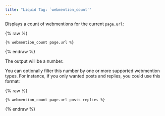 ```yaml
---
title: "Liquid Tag: `webmention_count`"
---
```


Displays a count of webmentions for the current `page.url`:

{% raw %}

```liquid
{% webmention_count page.url %}
```

{% endraw %}

The output will be a number.

You can optionally filter this number by one or more supported webmention types. For instance, if you only wanted posts and replies, you could use this format:

{% raw %}

```liquid
{% webmention_count page.url posts replies %}
```

{% endraw %}